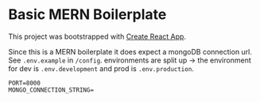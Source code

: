 # Basic MERN Boilerplate

This project was bootstrapped with [Create React App](https://github.com/facebook/create-react-app).

Since this is a MERN boilerplate it does expect a mongoDB connection url. See `.env.example` in `/config`.
environments are split up -> the environment for dev is `.env.development` and prod is `.env.production`.
```.env
PORT=8000
MONGO_CONNECTION_STRING=
```